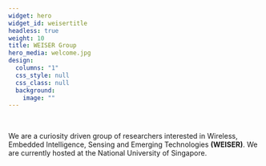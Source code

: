 ```yaml
---
widget: hero
widget_id: weisertitle
headless: true
weight: 10
title: WEISER Group
hero_media: welcome.jpg
design:
  columns: "1"
  css_style: null
  css_class: null
  background:
    image: ""
---
```

<br>

We are a curiosity driven group of researchers interested in Wireless, Embedded Intelligence, Sensing and Emerging Technologies **(WEISER)**. We are currently hosted at the National University of Singapore.

<br>